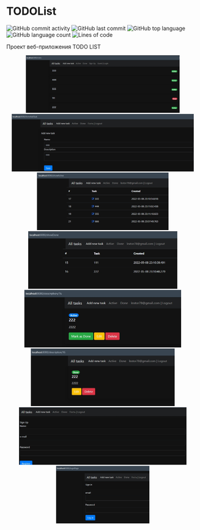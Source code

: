 # TODOList

![GitHub commit activity](https://img.shields.io/github/commit-activity/w/aswsx/job4j_todolist)
![GitHub last commit](https://img.shields.io/github/last-commit/aswsx/job4j_todolist)
![GitHub top language](https://img.shields.io/github/languages/top/aswsx/job4j_todolist)
![GitHub language count](https://img.shields.io/github/languages/count/aswsx/job4j_todolist)
![Lines of code](https://img.shields.io/tokei/lines/github/aswsx/job4j_todolist)

Проект веб-приложения TODO LIST


<p align="center">
  <img src="Pictures/StartPage.jpg" height="150" title="Стартовая страница со списком задач">
  <img src="Pictures/AddTask.jpg" height="150" title="Добавление новой задачи">
  <img src="Pictures/ActiveTasksWithEditButton.jpg" height="150" title="Активные задачи с кнопкой редактирования">
  <img src="Pictures/DoneTasks.jpg" height="150" title="Выполненные задачи">
  <img src="Pictures/ActiveTaskDescriptionPage.jpg" height="150" title="Подробное описание задачи"> 
  <img src="Pictures/DoneTaskDescriptionPage.jpg" height="150" title="Поиск по имени элемента">
  <img src="Pictures/UserSignUpPage.jpg" height="150" title="Страница регистрации пользователя">
  <img src="Pictures/UserLoginPage.jpg" height="150" title="Страница авторизации пользователя">
  </p>